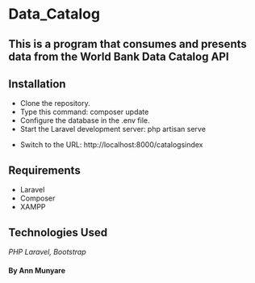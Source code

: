 # Data_Catalog

## This is a program that consumes and presents data from the World Bank Data Catalog API

## Installation

-   Clone the repository.
-   Type this command: composer update
-   Configure the database in the .env file.
-   Start the Laravel development server: php artisan serve

*   Switch to the URL: http://localhost:8000/catalogsindex

## Requirements

-   Laravel
-   Composer
-   XAMPP

## Technologies Used

_PHP Laravel, Bootstrap_

#### By **Ann Munyare**
